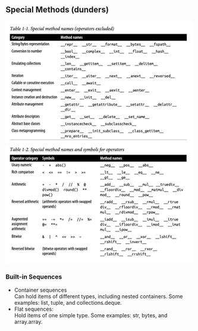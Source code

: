 ## Special Methods (dunders)
![alt text](imgs/special_operators.png)
![alt text](imgs/operators.png)

### Built-in Sequences
- Container sequences  
Can hold items of different types, including nested containers. Some examples:
list, tuple, and collections.deque.
- Flat sequences:  
Hold items of one simple type. Some examples: str, bytes, and array.array.